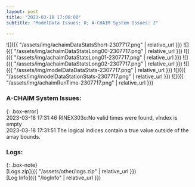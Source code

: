 ```yaml
---
layout: post
title: "2023-03-18 17:00:00"
subtitle: "ModelData Issues: 0; A-CHAIM System Issues: 2"

---
```


![]({{ "/assets/img/achaimDataStatsShort-2307717.png" | relative_url }})
![]({{ "/assets/img/achaimDataStatsLong00-2307717.png" | relative_url }})
![]({{ "/assets/img/achaimDataStatsLong01-2307717.png" | relative_url }})
![]({{ "/assets/img/achaimDataStatsLong02-2307717.png" | relative_url }})
![]({{ "/assets/img/modelDataDataStats-2307717.png" | relative_url }})
![]({{ "/assets/img/modelDataStationStats-2307717.png" | relative_url }})
![]({{ "/assets/img/achaimRunTime-2307717.png" | relative_url }})


### A-CHAIM System Issues:  
  
{: .box-error}  
2023-03-18 17:31:46 RINEX303o:No valid times were found, vIndex is empty  
2023-03-18 17:31:51 The logical indices contain a true value outside of the array bounds.  

### Logs:  
  
{: .box-note}  
[Logs.zip]({{ "/assets/other/logs.zip" | relative_url }})  
[Log Info]({{ "/logInfo" | relative_url }})  
